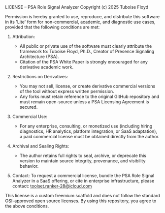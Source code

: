 LICENSE – PSA Role Signal Analyzer
Copyright (c) 2025 Tuboise Floyd

Permission is hereby granted to use, reproduce, and distribute this software in its 'Lite' form for non-commercial, academic, and diagnostic use cases, provided that the following conditions are met:

1. Attribution:
   - All public or private use of the software must clearly attribute the framework to: Tuboise Floyd, Ph.D., Creator of Presence Signaling Architecture (PSA).
   - Citation of the PSA White Paper is strongly encouraged for any derivative academic work.

2. Restrictions on Derivatives:
   - You may not sell, license, or create derivative commercial versions of the tool without express written permission.
   - Any forks must retain reference to the original GitHub repository and must remain open-source unless a PSA Licensing Agreement is secured.

3. Commercial Use:
   - For any enterprise, consulting, or monetized use (including hiring diagnostics, HR analytics, platform integration, or SaaS adaptation), a paid commercial license must be obtained directly from the author.

4. Archival and Sealing Rights:
   - The author retains full rights to seal, archive, or deprecate this version to maintain source integrity, provenance, and visibility behavior.

5. Contact:
   To request a commercial license, bundle the PSA Role Signal Analyzer in a SaaS offering, or cite in enterprise infrastructure, please contact:
   toolset.ranker-28@icloud.com

This license is a custom freemium scaffold and does not follow the standard OSI-approved open source licenses. By using this repository, you agree to the above conditions.
